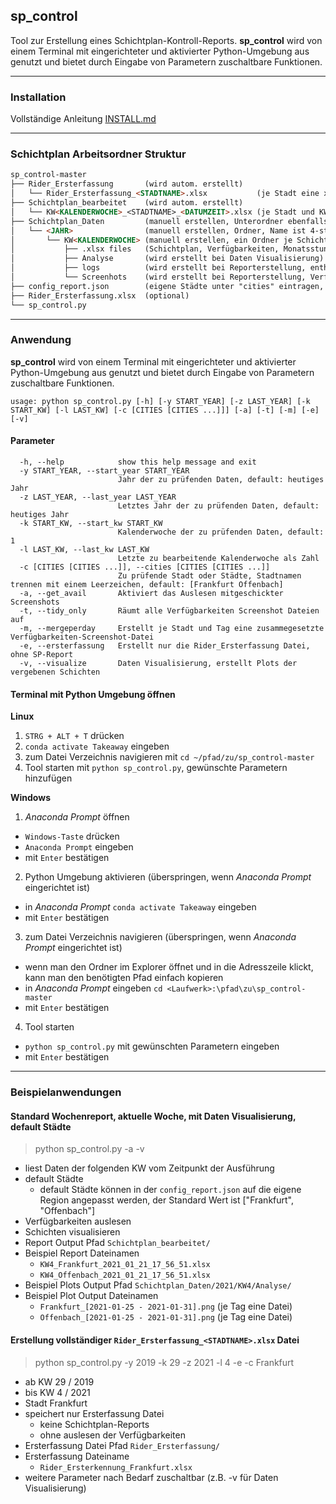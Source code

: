 ## sp_control
Tool zur Erstellung eines Schichtplan-Kontroll-Reports. **sp_control** wird von einem Terminal mit eingerichteter und aktivierter Python-Umgebung aus genutzt und bietet durch Eingabe von Parametern zuschaltbare Funktionen.

---
### Installation

Vollständige Anleitung [INSTALL.md](https://github.com/den-kar/sp_control/blob/master/INSTALL.md)

---
### Schichtplan Arbeitsordner Struktur
```md
sp_control-master
├── Rider_Ersterfassung       (wird autom. erstellt)
│   └── Rider_Ersterfassung_<STADTNAME>.xlsx           (je Stadt eine xlsx)
├── Schichtplan_bearbeitet    (wird autom. erstellt)
│   └── KW<KALENDERWOCHE>_<STADTNAME>_<DATUMZEIT>.xlsx (je Stadt und KW eine xlsx)
├── Schichtplan_Daten         (manuell erstellen, Unterordner ebenfalls)
│   └── <JAHR>                (manuell erstellen, Ordner, Name ist 4-stellige Jahreszahl)
│       └── KW<KALENDERWOCHE> (manuell erstellen, ein Ordner je Schichtplan Datenpaket)
│           ├── .xlsx files   (Schichtplan, Verfügbarkeiten, Monatsstunden)
│           ├── Analyse       (wird erstellt bei Daten Visualisierung)
│           ├── logs          (wird erstellt bei Reporterstellung, enthält log Daten)
│           └── Screenhots    (wird erstellt bei Reporterstellung, Verfügbarkeiten Screenshots als zip, einzelne jpgs oder pngs)
├── config_report.json        (eigene Städte unter "cities" eintragen, unter Windows zusätzlich "cmd_path" Parameter ausfüllen)
├── Rider_Ersterfassung.xlsx  (optional)
└── sp_control.py
```

---
### Anwendung

**sp_control** wird von einem Terminal mit eingerichteter und aktivierter Python-Umgebung aus genutzt und bietet durch Eingabe von Parametern zuschaltbare Funktionen.

```
usage: python sp_control.py [-h] [-y START_YEAR] [-z LAST_YEAR] [-k START_KW] [-l LAST_KW] [-c [CITIES [CITIES ...]]] [-a] [-t] [-m] [-e] [-v]
```

#### Parameter
```
  -h, --help            show this help message and exit
  -y START_YEAR, --start_year START_YEAR
                        Jahr der zu prüfenden Daten, default: heutiges Jahr
  -z LAST_YEAR, --last_year LAST_YEAR
                        Letztes Jahr der zu prüfenden Daten, default: heutiges Jahr
  -k START_KW, --start_kw START_KW
                        Kalenderwoche der zu prüfenden Daten, default: 1
  -l LAST_KW, --last_kw LAST_KW
                        Letzte zu bearbeitende Kalenderwoche als Zahl
  -c [CITIES [CITIES ...]], --cities [CITIES [CITIES ...]]
                        Zu prüfende Stadt oder Städte, Stadtnamen trennen mit einem Leerzeichen, default: [Frankfurt Offenbach]
  -a, --get_avail       Aktiviert das Auslesen mitgeschickter Screenshots
  -t, --tidy_only       Räumt alle Verfügbarkeiten Screenshot Dateien auf
  -m, --mergeperday     Erstellt je Stadt und Tag eine zusammegesetzte Verfügbarkeiten-Screenshot-Datei
  -e, --ersterfassung   Erstellt nur die Rider_Ersterfassung Datei, ohne SP-Report
  -v, --visualize       Daten Visualisierung, erstellt Plots der vergebenen Schichten
```

#### Terminal mit Python Umgebung öffnen
**Linux**
  1. `STRG + ALT + T` drücken
  1. `conda activate Takeaway` eingeben
  1. zum Datei Verzeichnis navigieren mit `cd ~/pfad/zu/sp_control-master`
  1. Tool starten mit `python sp_control.py`, gewünschte Parametern hinzufügen

**Windows**
  1. _Anaconda Prompt_ öffnen
  - `Windows-Taste` drücken
  - `Anaconda Prompt` eingeben
  - mit `Enter` bestätigen

  2. Python Umgebung aktivieren (überspringen, wenn _Anaconda Prompt_ eingerichtet ist)
  - in _Anaconda Prompt_ `conda activate Takeaway` eingeben
  - mit `Enter` bestätigen

  3. zum Datei Verzeichnis navigieren (überspringen, wenn _Anaconda Prompt_ eingerichtet ist)
  - wenn man den Ordner im Explorer öffnet und in die Adresszeile klickt, kann man den benötigten Pfad einfach kopieren
  - in _Anaconda Prompt_ eingeben `cd <Laufwerk>:\pfad\zu\sp_control-master`
  - mit `Enter` bestätigen

  4. Tool starten
   - `python sp_control.py` mit gewünschten Parametern eingeben
   - mit `Enter` bestätigen

---

### Beispielanwendungen

#### Standard Wochenreport, aktuelle Woche, mit Daten Visualisierung, default Städte
> python sp_control.py -a -v
  - liest Daten der folgenden KW vom Zeitpunkt der Ausführung
  - default Städte
    - default Städte können in der `config_report.json` auf die eigene Region angepasst werden, der Standard Wert ist ["Frankfurt", "Offenbach"]
  - Verfügbarkeiten auslesen
  - Schichten visualisieren
  - Report Output Pfad `Schichtplan_bearbeitet/`
  - Beispiel Report Dateinamen 
     - `KW4_Frankfurt_2021_01_21_17_56_51.xlsx`
     - `KW4_Offenbach_2021_01_21_17_56_51.xlsx`
  - Beispiel Plots Output Pfad `Schichtplan_Daten/2021/KW4/Analyse/`
  - Beispiel Plot Output Dateinamen
    - `Frankfurt_[2021-01-25 - 2021-01-31].png` (je Tag eine Datei)
    - `Offenbach_[2021-01-25 - 2021-01-31].png` (je Tag eine Datei)

#### Erstellung vollständiger `Rider_Ersterfassung_<STADTNAME>.xlsx` Datei
> python sp_control.py -y 2019 -k 29 -z 2021 -l 4 -e -c Frankfurt
  - ab KW 29 / 2019
  - bis KW 4 / 2021
  - Stadt Frankfurt
  - speichert nur Ersterfassung Datei 
    - keine Schichtplan-Reports
    - ohne auslesen der Verfügbarkeiten
  - Ersterfassung Datei Pfad `Rider_Ersterfassung/`
  - Ersterfassung Dateiname
    - `Rider_Ersterkennung_Frankfurt.xlsx`
  - weitere Parameter nach Bedarf zuschaltbar (z.B. -v für Daten Visualisierung)

